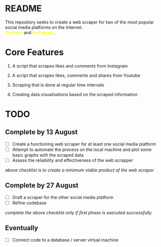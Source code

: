 # README

This repository seeks to create a web scraper for two of the most popular social media platforms on the Internet. </br> <span style="color:yellow">**Youtube**</span> and <span style="color:yellow">**Instagram**</span>.

# Core Features

1. A script that scrapes likes and comments from Instagram

2. A script that scrapes likes, comments and shares from Youtube

3. Scraping that is done at regular time intervals

4. Creating data visualisations based on the scraped information

# TODO

## Complete by 13 August

- [ ] Create a functioning web scraper for at least one social media platform
- [ ] Attempt to automate the process on the local machine and plot some basic graphs with the scraped data
- [ ] Assess the reliability and effectiveness of the web scrapper

*above checklist is to create a minimum viable product of the web scraper*

## Complete by 27 August

- [ ] Draft a scraper for the other social media platform
- [ ] Refine codebase

*complete the above checklist only if first phase is executed successfully*

## Eventually

- [ ] Connect code to a database / server virtual machine

